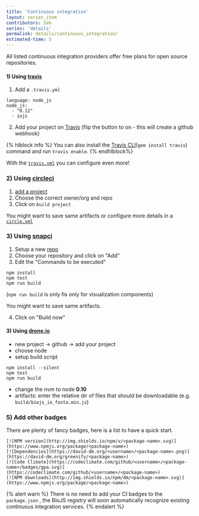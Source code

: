 ```yaml
---
title: 'Continuous integration'
layout: series_item
contributors: Seb
series: 'details'
permalink: details/continuous_integration/
estimated-time: 5
---
```


All listed continuous integration providers offer free plans for open source
repositories.

#### 1) Using [travis][Travis]


1. Add a `.travis.yml`

~~~
language: node_js
node_js:
  - "0.12"
  - iojs
~~~~

2. Add your project on [Travis](https://travis-ci.org/profile/greenify) (flip the button to on - this will create a github webhook)

[travis]: http://travis-ci.org
[travis-start]: http://docs.travis-ci.com/user/getting-started/

{% hlblock info %}
You can also install the [Travis CLI](https://github.com/travis-ci/travis.rb)(`gem install travis`) command and run `travis enable`.
{% endhlblock%}

With the [`travis.yml`](http://docs.travis-ci.com/user/build-configuration/) you can configure even more!

### 2) Using [circleci](https://circleci.com)

1. [add a project](https://circleci.com/add-projects)
2. Choose the correct owner/org and repo
3. Click on `build project`

You might want to save same artifacts or configure more details in a [`circle.yml`](https://circleci.com/docs/configuration)

### 3) Using [snapci](https://snap-ci.com)

1. Setup a new [repo](https://snap-ci.com/github_repositories/new)
2. Choose your repository and click on "Add"
3. Edit the "Commands to be executed"

```
npm install
npm test
npm run build
```
(`npm run build` is only fis only for visualization components)

You might want to save same artifacts.

4. Click on "Build now"

#### 3) Using [drone.io](https://drone.io/)

* new project -> github -> add your project
* choose node
* setup build script

~~~
npm install --silent
npm test
npm run build
~~~

* change the nvm to node __0.10__
* artifacts: enter the relative dir of files that should be downloadable (e.g. `build/biojs_io_fasta.min.js`)

### 5) Add other badges

There are plenty of fancy badges, here is a list to have a quick start.

~~~
[![NPM version](http://img.shields.io/npm/v/<package-name>.svg)](https://www.npmjs.org/package/<package-name>)
[![Dependencies](https://david-dm.org/<username>/<package-name>.png)](https://david-dm.org/greenify/<package-name>)
[![Code Climate](https://codeclimate.com/github/<username>/<package-name>/badges/gpa.svg)](https://codeclimate.com/github/<username>/<package-name>)
[![NPM downloads](http://img.shields.io/npm/dm/<package-name>.svg)](https://www.npmjs.org/package/<package-name>)
~~~

{% alert warn %}
There is no need to add your CI badges to the `package.json` , the BioJS registry will soon automatically recognize existing continuous integration services.
{% endalert %}
